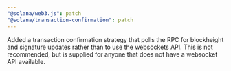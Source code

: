 ```yaml
---
"@solana/web3.js": patch
"@solana/transaction-confirmation": patch
---
```


Added a transaction confirmation strategy that polls the RPC for blockheight and signature updates rather than to use the websockets API. This is not recommended, but is supplied for anyone that does not have a websocket API available.
